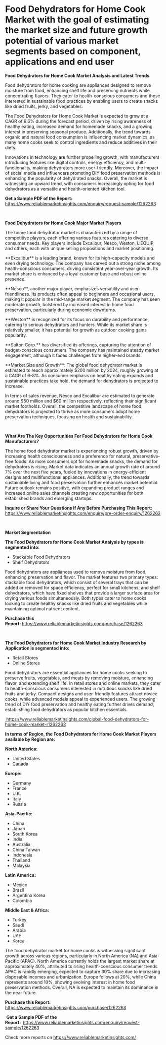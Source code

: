 <p><h1>Food Dehydrators for Home Cook Market with the goal of estimating the market size and future growth potential of various market segments based on component, applications and end user</h1></p><p><strong>Food Dehydrators for Home Cook Market Analysis and Latest Trends</strong></p>
<p><p>Food dehydrators for home cooking are appliances designed to remove moisture from food, enhancing shelf life and preserving nutrients while concentrating flavors. They cater to health-conscious consumers and those interested in sustainable food practices by enabling users to create snacks like dried fruits, jerky, and vegetables. </p><p>The Food Dehydrators for Home Cook Market is expected to grow at a CAGR of 9.6% during the forecast period, driven by rising awareness of healthy eating, increased demand for homemade snacks, and a growing interest in preserving seasonal produce. Additionally, the trend towards organic and natural food consumption is influencing market dynamics, as many home cooks seek to control ingredients and reduce additives in their diets. </p><p>Innovations in technology are further propelling growth, with manufacturers introducing features like digital controls, energy efficiency, and multi-functionality, making dehydrators more user-friendly. Moreover, the impact of social media and influencers promoting DIY food preservation methods is enhancing the popularity of dehydrated snacks. Overall, the market is witnessing an upward trend, with consumers increasingly opting for food dehydrators as a versatile and health-oriented kitchen tool.</p></p>
<p><strong>Get a Sample PDF of the Report:&nbsp;</strong> <a href="https://www.reliablemarketinsights.com/enquiry/request-sample/1262263?utm_campaign=2385&utm_medium=2&utm_source=Github&utm_content=ia&utm_term=09022025&utm_id=food-dehydrators-for-home-cook">https://www.reliablemarketinsights.com/enquiry/request-sample/1262263</a></p>
<p>&nbsp;</p>
<p><strong>Food Dehydrators for Home Cook Major Market Players</strong></p>
<p><p>The home food dehydrator market is characterized by a range of competitive players, each offering various features catering to diverse consumer needs. Key players include Excalibur, Nesco, Weston, L’EQUIP, and others, each with unique selling propositions and market positioning.</p><p>**Excalibur** is a leading brand, known for its high-capacity models and even drying technology. The company has carved out a strong niche among health-conscious consumers, driving consistent year-over-year growth. Its market share is enhanced by a loyal customer base and robust online presence.</p><p>**Nesco**, another major player, emphasizes versatility and user-friendliness. Its products often appeal to beginners and occasional users, making it popular in the mid-range market segment. The company has seen moderate growth, bolstered by increased interest in home food preservation, particularly during economic downturns.</p><p>**Weston** is recognized for its focus on durability and performance, catering to serious dehydrators and hunters. While its market share is relatively smaller, it has potential for growth as outdoor cooking gains popularity.</p><p>**Salton Corp.** has diversified its offerings, capturing the attention of budget-conscious consumers. The company has maintained steady market engagement, although it faces challenges from higher-end brands. </p><p>**Market Size and Growth**: The global food dehydrator market is estimated to reach approximately $200 million by 2024, roughly growing at a CAGR of 6-8%. As consumer emphasis on healthy eating expands and sustainable practices take hold, the demand for dehydrators is projected to increase.</p><p>In terms of sales revenue, Nesco and Excalibur are estimated to generate around $50 million and $60 million respectively, reflecting their significant market footholds. Overall, the competitive landscape of home food dehydrators is projected to thrive as more consumers adopt home preservation techniques, focusing on health and sustainability.</p></p>
<p>&nbsp;</p>
<p><strong>What Are The Key Opportunities For Food Dehydrators for Home Cook Manufacturers?</strong></p>
<p><p>The home food dehydrator market is experiencing robust growth, driven by increasing health consciousness and a preference for natural, preservative-free foods. As more consumers opt for homemade snacks, the demand for dehydrators is rising. Market data indicates an annual growth rate of around 7% over the next five years, fueled by innovations in energy-efficient designs and multifunctional appliances. Additionally, the trend towards sustainable living and food preservation further enhances market potential. Future outlook remains positive, with expanding product ranges and increased online sales channels creating new opportunities for both established brands and emerging startups.</p></p>
<p><strong>Inquire or Share Your Questions If Any Before Purchasing This Report:</strong> <a href="https://www.reliablemarketinsights.com/enquiry/pre-order-enquiry/1262263?utm_campaign=2385&utm_medium=2&utm_source=Github&utm_content=ia&utm_term=09022025&utm_id=food-dehydrators-for-home-cook">https://www.reliablemarketinsights.com/enquiry/pre-order-enquiry/1262263</a></p>
<p>&nbsp;</p>
<p><strong>Market Segmentation</strong></p>
<p><strong>The Food Dehydrators for Home Cook Market Analysis by types is segmented into:</strong></p>
<p><ul><li>Stackable Food Dehydrators</li><li>Shelf Dehydrators</li></ul></p>
<p><p>Food dehydrators are appliances used to remove moisture from food, enhancing preservation and flavor. The market features two primary types: stackable food dehydrators, which consist of several trays that can be added or removed for space efficiency, perfect for small kitchens; and shelf dehydrators, which have fixed shelves that provide a larger surface area for drying various foods simultaneously. Both types cater to home cooks looking to create healthy snacks like dried fruits and vegetables while maintaining optimal nutrient content.</p></p>
<p><strong>Purchase this Report:&nbsp;</strong><a href="https://www.reliablemarketinsights.com/purchase/1262263?utm_campaign=2385&utm_medium=2&utm_source=Github&utm_content=ia&utm_term=09022025&utm_id=food-dehydrators-for-home-cook">https://www.reliablemarketinsights.com/purchase/1262263</a></p>
<p>&nbsp;</p>
<p><strong>The Food Dehydrators for Home Cook Market Industry Research by Application is segmented into:</strong></p>
<p><ul><li>Retail Stores</li><li>Online Stores</li></ul></p>
<p><p>Food dehydrators are essential appliances for home cooks seeking to preserve fruits, vegetables, and meats by removing moisture, enhancing flavor, and extending shelf life. In retail stores and online markets, they cater to health-conscious consumers interested in nutritious snacks like dried fruits and jerky. Compact designs and user-friendly features attract novice cooks, while advanced models appeal to experienced users. The growing trend of DIY food preservation and healthy eating further drives demand, establishing food dehydrators as popular kitchen essentials.</p></p>
<p><a href="https://www.reliablemarketinsights.com/global-food-dehydrators-for-home-cook-market-r1262263?utm_campaign=2385&utm_medium=2&utm_source=Github&utm_content=ia&utm_term=09022025&utm_id=food-dehydrators-for-home-cook">&nbsp;https://www.reliablemarketinsights.com/global-food-dehydrators-for-home-cook-market-r1262263</a></p>
<p><strong>In terms of Region, the Food Dehydrators for Home Cook Market Players available by Region are:</strong></p>
<p>
    <p> <strong> North America: </strong>
        <ul>
            <li>United States</li>
            <li>Canada</li>
        </ul>
        </p> 
    <p> <strong> Europe: </strong>
        <ul>
            <li>Germany</li>
            <li>France</li>
            <li>U.K.</li>
            <li>Italy</li>
            <li>Russia</li>
        </ul>
        </p> 
    <p> <strong> Asia-Pacific: </strong>
        <ul>
            <li>China</li>
            <li>Japan</li>
            <li>South Korea</li>
            <li>India</li>
            <li>Australia</li>
            <li>China Taiwan</li>
            <li>Indonesia</li>
            <li>Thailand</li>
            <li>Malaysia</li>
        </ul>
        </p> 
    <p> <strong> Latin America: </strong>
        <ul>
            <li>Mexico</li>
            <li>Brazil</li>
            <li>Argentina Korea</li>
            <li>Colombia</li>
        </ul>
        </p> 
    <p> <strong> Middle East & Africa: </strong>
        <ul>
            <li>Turkey</li>
            <li>Saudi</li>
            <li>Arabia</li>
            <li>UAE</li>
            <li>Korea</li>
        </ul>
    </p>
    </p>
<p><p>The food dehydrator market for home cooks is witnessing significant growth across various regions, particularly in North America (NA) and Asia-Pacific (APAC). North America currently holds the largest market share at approximately 40%, attributed to rising health-conscious consumer trends. APAC is rapidly emerging, expected to capture 30% share due to increasing disposable incomes and urbanization. Europe follows at 20%, while China represents around 10%, showing evolving interest in home food preservation methods. Overall, NA is expected to maintain its dominance in the near future.</p></p>
<p><strong>Purchase this Report: </strong><a href="https://www.reliablemarketinsights.com/purchase/1262263?utm_campaign=2385&utm_medium=2&utm_source=Github&utm_content=ia&utm_term=09022025&utm_id=food-dehydrators-for-home-cook">https://www.reliablemarketinsights.com/purchase/1262263</a></p>
<p>&nbsp;<strong>Get a Sample PDF of the Report:&nbsp;&nbsp;</strong><a href="https://www.reliablemarketinsights.com/enquiry/request-sample/1262263?utm_campaign=2385&utm_medium=2&utm_source=Github&utm_content=ia&utm_term=09022025&utm_id=food-dehydrators-for-home-cook">https://www.reliablemarketinsights.com/enquiry/request-sample/1262263</a></p>
<p><strong></strong></p>
<p>Check more reports on <a href="https://www.reliablemarketinsights.com/?utm_campaign=2385&utm_medium=2&utm_source=Github&utm_content=ia&utm_term=09022025&utm_id=food-dehydrators-for-home-cook">https://www.reliablemarketinsights.com/</a></p>